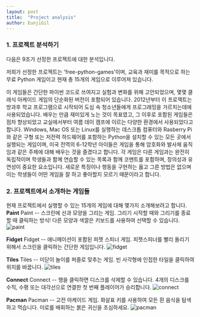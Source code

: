 ```yaml
---
layout: post 
title:  "Project analysis"
author: EunjiGil
---
```

### 1. 프로젝트 분석하기
다음은 9조가 선정한 프로젝트에 대한 분석입니다.  

저희가 선정한 프로젝트는 'free-python-games'이며, 교육과 재미를 목적으로 하는 무료 Python 게임이고 현재 총 15개의 게임으로 이루어져 있습니다.

이 게임들은 간단한 파이썬 코드로 쓰여지고 실험과 변화를 위해 고안되었으며, 몇몇 클래식 아케이드 게임의 단순화된 버전이 포함되어 있습니다. 2012년부터 이 프로젝트는 방과후 학교 프로그램으로 시작되어 도심 속 청소년들에게 프로그래밍을 가르치는데에 사용되었습니다. 배우는 만큼 재미있게 노는 것이 목표였고, 그 이후로 포함된 게임들은 점차 향상되었고 교실에서부터 여름 데이 캠프에 이르는 다양한 환경에서 사용되었다고 합니다. Windows, Mac OS 또는 Linux를 실행하는 데스크톱 컴퓨터와 Rasberry Pi와 같은 구형 또는 저전력 하드웨어를 포함하는 Python을 설치할 수 있는 모든 곳에서 실행되는 게임이며, 미국 전역의 6-12학년 아이들은 게임을 통해 암호화와 발사체 움직임과 같은 주제에 대해 배우는 것을 즐겼다고 합니다. 각 게임은 다른 게임과는 완전히 독립적이며 학생들과 함께 연습할 수 있는 목록과 함께 코멘트를 포함하며, 창의성과 유연성이 중요한 요소입니다. 새로운 특징이나 행동을 구현하는 옳고 그른 방법은 없으며 이는 학생들이 어떤 게임을 잘 하고 좋아할지 모르기 때문이라고 합니다. 

### 2. 프로젝트에서 소개하는 게임들 
현재 프로젝트에서 실행할 수 있는 15개의 게임에 대해 몇가지 소개해보려고 합니다. 
**Paint**
Paint -- 스크린에 선과 모양을 그리는 게임. 그리기 시작할 때와 그리기를 종료할 때 클릭하는 방식! 다른 모양과 색깔은 키보드를 사용하여 선택할 수 있습니다. 
![paint](https://user-images.githubusercontent.com/55980214/99898830-ecfcf380-2ce7-11eb-91d0-33666c24eddb.JPG)


**Fidget**
Fidget -- 애니메이션이 포함된 피젯 스피너 게임. 피젯스피너를 빨리 돌리기 위해서 스크린을 클릭하는 간단한 게임입니다.
![fidget](https://user-images.githubusercontent.com/55980214/99898824-dce51400-2ce7-11eb-8ce5-d29f22ee9725.JPG)


**Tiles**
Tiles -- 미닫이 놀이를 퍼즐로 맞추는 게임. 빈 사각형에 인접한 타일을 클릭하여 위치를 바꿉니다. 
![tiles](https://user-images.githubusercontent.com/55980214/99898826-de164100-2ce7-11eb-844a-4a3bd93618d7.JPG)


**Connect**
Connect -- 행을 클릭하면 디스크를 삭제할 수 있습니다. 4개의 디스크를 수직, 수평 또는 대각선으로 연결한 첫 번째 플레이어가 승리합니다. 
![connect](https://user-images.githubusercontent.com/55980214/99898827-deaed780-2ce7-11eb-9bfb-63e5737ab7d9.JPG)


**Pacman**
Pacman -- 고전 아케이드 게임. 화살표 키를 사용하여 모든 흰 음식을 탐색하고 먹습니다. 미로를 배회하는 붉은 귀신을 조심하세요.
![pacman](https://user-images.githubusercontent.com/55980214/99898828-deaed780-2ce7-11eb-8a89-13157baab231.JPG)

